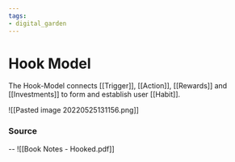 ```yaml
---
tags: 
- digital_garden
---
```

# Hook Model
The Hook-Model connects [[Trigger]], [[Action]], [[Rewards]] and [[Investments]] to form and establish user [[Habit]].




![[Pasted image 20220525131156.png]]


### Source
--
![[Book Notes - Hooked.pdf]]



